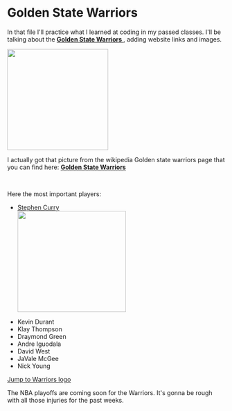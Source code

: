<html>
  <head>
  <body>
<h1>Golden State Warriors</h1>
<p>
In that file I'll practice what I learned at coding in my passed classes. I'll be talking about the <strong><a href='https://en.wikipedia.org/wiki/Golden_State_Warriors'> Golden State Warriors </a></strong>, adding website links and images.</p> 
  <p id='logo'><img src= 'https://upload.wikimedia.org/wikipedia/en/thumb/0/01/Golden_State_Warriors_logo.svg/1200px-Golden_State_Warriors_logo.svg.png' 
              width='233' height='233'></img></p>
  <p>I actually got that picture from the wikipedia Golden state warriors page that you can find here:
    <strong><a href='https://en.wikipedia.org/wiki/Golden_State_Warriors.com'> Golden State Warriors </a></strong></p>
<br>
 <p> Here the most important players:
  <ul>
    <li> <a href='https://en.wikipedia.org/wiki/Stephen_Curry'>  Stephen Curry </a></li>
    <img src='https://s-media-cache-ak0.pinimg.com/originals/86/b0/e7/86b0e71658d07ddce0753538b754a4c9.jpg'
         width='250' height='233'></img></p>
    <li>Kevin Durant</li>
    <li>Klay Thompson</li>
    <li>Draymond Green</li>
    <li>Andre Iguodala</li>
    <li>David West</li>
    <li>JaVale McGee</li>
    <li>Nick Young</li>
  </ul>   
<a href='#logo'> Jump to Warriors logo </a>
<br>
<p> The NBA playoffs are coming soon for the Warriors. It's gonna be rough with all those injuries for the past weeks.</p>
  </body>
  </html>

